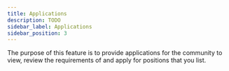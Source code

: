 ```yaml
---
title: Applications
description: TODO
sidebar_label: Applications
sidebar_position: 3
---
```


The purpose of this feature is to provide applications for the community to view, review the requirements of and apply for positions that you list.

